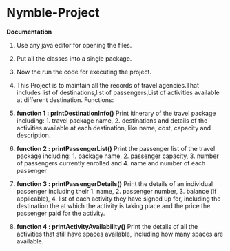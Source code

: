 # Nymble-Project
**Documentation**
1. Use any java editor for opening the files.
2. Put all the classes into a single package.
3. Now the run the code for executing the project.
4. This Project is to maintain all the records of travel agencies.That includes list of destinations,list of passengers,List of activities available at different destination.
Functions:
1. **function 1 :  printDestinationInfo()**
        Print itinerary of the travel package including: 
         1. travel package name, 
         2. destinations and details of the activities available at each destination, like name, cost, capacity and description.

2. **function 2 :   printPassengerList()**
              Print the passenger list of the travel package including:
        1. package name,
        2. passenger capacity,
        3. number of passengers currently enrolled and
        4. name and number of each passenger
3. **function 3 :   printPassengerDetails()**
        Print the details of an individual passenger including their
        1. name,
        2. passenger number,
        3. balance (if applicable),
        4. list of each activity they have signed up for, including the destination the at which the activity is
           taking place and the price the passenger paid for the activity.
4. **function 4 :   printActivityAvailability()** 
        Print the details of all the activities that still have spaces available, including how many spaces are available.
        
